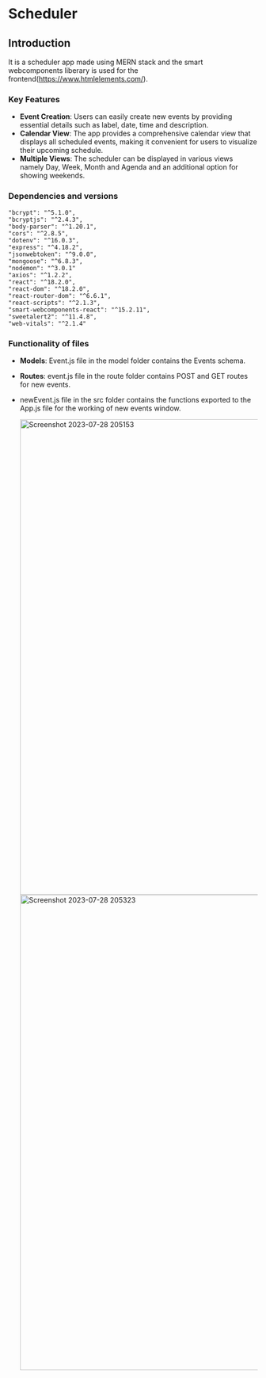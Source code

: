  # Scheduler


## Introduction

It is a scheduler app made using MERN stack and the smart webcomponents liberary is used for the frontend(https://www.htmlelements.com/).

### Key Features

- **Event Creation**: Users can easily create new events by providing essential details such as label, date, time and description.
- **Calendar View**: The app provides a comprehensive calendar view that displays all scheduled events, making it convenient for users to visualize their upcoming schedule.
- **Multiple Views**: The scheduler can be displayed in various views namely Day, Week, Month and Agenda and an additional option for showing weekends.

### Dependencies and versions

    "bcrypt": "^5.1.0",
    "bcryptjs": "^2.4.3",
    "body-parser": "^1.20.1",
    "cors": "^2.8.5",
    "dotenv": "^16.0.3",
    "express": "^4.18.2",
    "jsonwebtoken": "^9.0.0",
    "mongoose": "^6.8.3",
    "nodemon": "^3.0.1"
    "axios": "^1.2.2",
    "react": "^18.2.0",
    "react-dom": "^18.2.0",
    "react-router-dom": "^6.6.1",
    "react-scripts": "^2.1.3",
    "smart-webcomponents-react": "^15.2.11",
    "sweetalert2": "^11.4.8",
    "web-vitals": "^2.1.4"

### Functionality of files

- **Models**: Event.js file in the model folder contains the Events schema.
- **Routes**: event.js file in the route folder contains POST and GET routes for new events.
- newEvent.js file in the src folder contains the functions exported to the App.js file for the working of new events window.

     <img width="960" alt="Screenshot 2023-07-28 205153" src="https://github.com/Sudiksha4123/Scheduler/assets/115284077/13c33fbe-d0cd-46ab-9d32-80db6c3e9f75">

     <img width="960" alt="Screenshot 2023-07-28 205323" src="https://github.com/Sudiksha4123/Scheduler/assets/115284077/1c3c2990-9f96-4ac4-ab76-b7a0fae17e3c">


     

